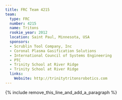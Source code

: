 ```yaml
---
title: FRC Team 4215
team:
  type: FRC
  number: 4215
  name: Tritons
  rookie_year: 2012
  location: Saint Paul, Minnesota, USA
  sponsors:
  - Scrublin Tool Company, Inc
  - Coronal Plasma Gasification Solutions
  - International Council of Systems Engineering
  - PTC
  - Trinity School at River Ridge
  - Trinity School at River Ridge
  links:
    Website: http://trinitytritonsrobotics.com
---
```


{% include remove_this_line_and_add_a_paragraph %}